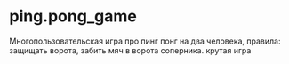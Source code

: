 # ping.pong_game
Многопользовательская игра про пинг понг на два человека, 
правила: защищать ворота, забить мяч в ворота соперника.
крутая игра
